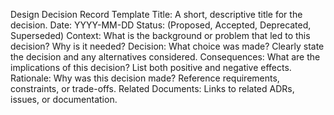﻿Design Decision Record Template
Title:
A short, descriptive title for the decision.
Date:
YYYY-MM-DD
Status:
(Proposed, Accepted, Deprecated, Superseded)
Context:
What is the background or problem that led to this decision? Why is it needed?
Decision:
What choice was made? Clearly state the decision and any alternatives considered.
Consequences:
What are the implications of this decision? List both positive and negative effects.
Rationale:
Why was this decision made? Reference requirements, constraints, or trade-offs.
Related Documents:
Links to related ADRs, issues, or documentation.